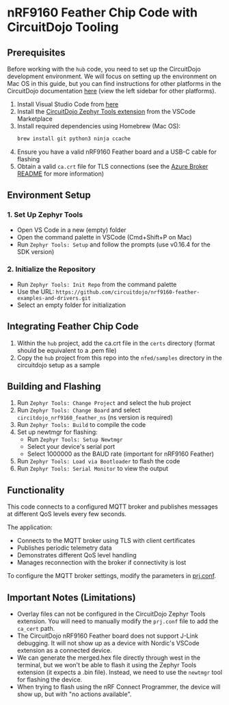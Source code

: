 # nRF9160 Feather Chip Code with CircuitDojo Tooling

## Prerequisites

Before working with the `hub` code, you need to set up the CircuitDojo development environment. We will focus on setting up the environment on Mac OS in this guide, but you can find instructions for other platforms in the CircuitDojo documentation [here](https://docs.circuitdojo.com/nrf9160-feather/sdk-setup-mac.html) (view the left sidebar for other platforms).

1. Install Visual Studio Code from [here](https://code.visualstudio.com/download)
2. Install the [CircuitDojo Zephyr Tools extension](https://marketplace.visualstudio.com/items?itemName=circuitdojo.zephyr-tools) from the VSCode Marketplace
3. Install required dependencies using Homebrew (Mac OS):
   ```sh
   brew install git python3 ninja ccache
   ```
4. Ensure you have a valid nRF9160 Feather board and a USB-C cable for flashing
5. Obtain a valid `ca.crt` file for TLS connections (see the [Azure Broker README](../azure_broker/README.md) for more information)

## Environment Setup

### 1. Set Up Zephyr Tools
- Open VS Code in a new (empty) folder
- Open the command palette in VSCode (Cmd+Shift+P on Mac)
- Run `Zephyr Tools: Setup` and follow the prompts (use v0.16.4 for the SDK version)

### 2. Initialize the Repository
- Run `Zephyr Tools: Init Repo` from the command palette
- Use the URL: `https://github.com/circuitdojo/nrf9160-feather-examples-and-drivers.git`
- Select an empty folder for initialization

## Integrating Feather Chip Code

1. Within the `hub` project, add the ca.crt file in the `certs` directory (format should be equivalent to a .pem file)
2. Copy the `hub` project from this repo into the `nfed/samples` directory in the circuitdojo setup as a sample

## Building and Flashing

1. Run `Zephyr Tools: Change Project` and select the hub project
2. Run `Zephyr Tools: Change Board` and select `circitdojo_nrf9160_feather_ns` (ns version is required)
3. Run `Zephyr Tools: Build` to compile the code
4. Set up newtmgr for flashing:
   - Run `Zephyr Tools: Setup Newtmgr`
   - Select your device's serial port
   - Select 1000000 as the BAUD rate (important for nRF9160 Feather)
5. Run `Zephyr Tools: Load via Bootloader` to flash the code
6. Run `Zephyr Tools: Serial Monitor` to view the output

## Functionality

This code connects to a configured MQTT broker and publishes messages at different QoS levels every few seconds. 

The application:
- Connects to the MQTT broker using TLS with client certificates
- Publishes periodic telemetry data
- Demonstrates different QoS level handling
- Manages reconnection with the broker if connectivity is lost

To configure the MQTT broker settings, modify the parameters in [prj.conf](./prj.conf).

## Important Notes (Limitations)

- Overlay files can not be configured in the CircuitDojo Zephyr Tools extension. You will need to manually modify the `prj.conf` file to add the `ca_cert` path.
- The CircuitDojo nRF9160 Feather board does not support J-Link debugging. It will not show up as a device with Nordic's VSCode extension as a connected device.
- We can generate the merged.hex file directly through west in the terminal, but we won't be able to flash it using the Zephyr Tools extension (it expects a .bin file). Instead, we need to use the `newtmgr` tool for flashing the device.
-  When trying to flash using the nRF Connect Programmer, the device will show up, but with "no actions available".